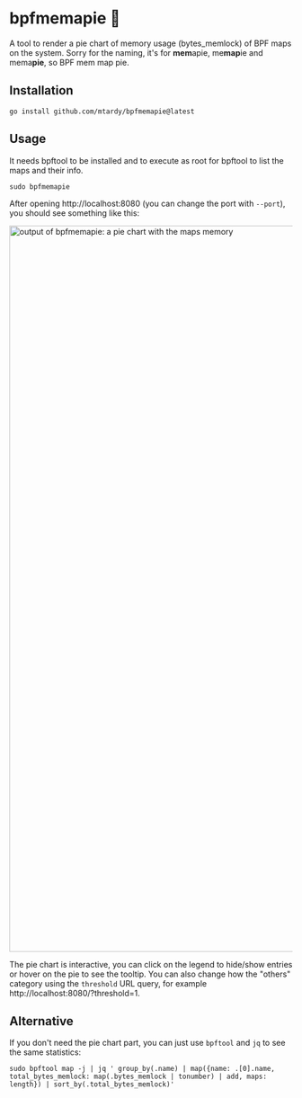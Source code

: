 # bpfmemapie 🥧

A tool to render a pie chart of memory usage (bytes_memlock) of BPF maps on the
system. Sorry for the naming, it's for **mem**apie, me**map**ie and mema**pie**,
so BPF mem map pie.

## Installation

```shell
go install github.com/mtardy/bpfmemapie@latest
```

## Usage

It needs bpftool to be installed and to execute as root for bpftool to list the
maps and their info.

```shell
sudo bpfmemapie
```

After opening http://localhost:8080 (you can change the port with `--port`), you
should see something like this:

<img width="1292" alt="output of bpfmemapie: a pie chart with the maps memory" 
  src="https://github.com/mtardy/bpfmemapie/assets/11256051/3b987551-34d2-4270-9421-4b84eff56415">

The pie chart is interactive, you can click on the legend to hide/show entries
or hover on the pie to see the tooltip. You can also change how the "others"
category using the `threshold` URL query, for example 
http://localhost:8080/?threshold=1.

## Alternative

If you don't need the pie chart part, you can just use `bpftool` and `jq` to
see the same statistics:

```shell
sudo bpftool map -j | jq ' group_by(.name) | map({name: .[0].name, total_bytes_memlock: map(.bytes_memlock | tonumber) | add, maps: length}) | sort_by(.total_bytes_memlock)'
```
